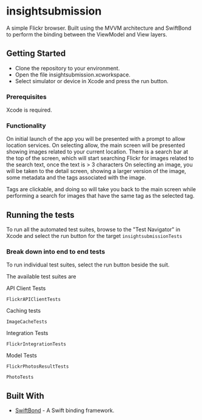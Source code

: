 # insightsubmission

A simple Flickr browser. Built using the MVVM architecture and SwiftBond to perform the binding between the ViewModel and View layers.

## Getting Started

* Clone the repository to your environment. 
* Open the file insightsubmission.xcworkspace. 
* Select simulator or device in Xcode and press the run button.

### Prerequisites

Xcode is required.

### Functionality

On initial launch of the app you will be presented with a prompt to allow location services. 
On selecting allow, the main screen will be presented showing images related to your current location.
There is a search bar at the top of the screen, which will start searching Flickr for images related to the search text, once 
the text is > 3 characters
On selecting an image, you will be taken to the detail screen, showing a larger version of the image, some metadata and 
the tags associated with the image. 

Tags are clickable, and doing so will take you back to the main screen while performing a search for images that have the same tag
as the selected tag.

## Running the tests

To run all the automated test suites, browse to the "Test Navigator" in Xcode and select the run button for the target `insightsubmissionTests`

### Break down into end to end tests

To run individual test suites, select the run button beside the suit.

The available test suites are

API Client Tests
```
FlickrAPIClientTests
```

Caching tests
```
ImageCacheTests
```

Integration Tests
```
FlickrIntegrationTests
```

Model Tests
```
FlickrPhotosResultTests
```
```
PhotoTests
```
## Built With

* [SwiftBond](https://github.com/DeclarativeHub/Bond) - A Swift binding framework.
